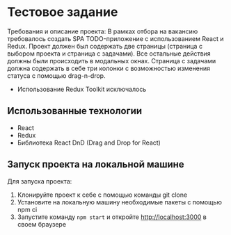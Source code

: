 # Тестовое задание
Требования и описание проекта:
В рамках отбора на вакансию требовалось создать SPA TODO-приложение с использованием React и Redux. Проект должен был содержать две страницы (страница с выбором проекта и страница с задачами). Все остальные действия должны были происходить в модальных окнах. Страница с задачами должна содержать в себе три колонки c возможностью изменения статуса с помощью drag-n-drop.
* Использование Redux Toolkit исключалось

## Использованные технологии
- React
- Redux
- Библиотека React DnD (Drag and Drop for React)

## Запуск проекта на локальной машине

Для запуска проекта:
1. Клонируйте проект к себе с помощью команды git clone
2. Установите на локальную машину необходимые пакеты с помощью npm ci
3. Запустите команду `npm start` и откройте [http://localhost:3000](http://localhost:3000) в своем браузере
